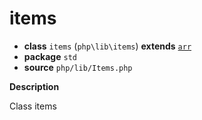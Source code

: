 # items

- **class** `items` (`php\lib\items`) **extends** [`arr`](https://github.com/jphp-compiler/jphp/blob/master/jphp-runtime/api-docs/classes/php/lib/arr.md)
- **package** `std`
- **source** `php/lib/Items.php`

**Description**

Class items
